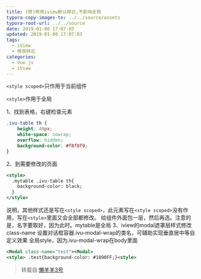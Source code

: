 ```yaml
---
title: (转)修改iview默认样式,不影响全局
typora-copy-images-to: ../../source/assets
typora-root-url: ../../source
date: 2019-01-08 17:07:03
updated: 2019-01-08 17:07:03
tags:
  - iView
  - 修改样式
categories:
  - Vue.js
  - iView
---
```


`<style scoped>`只作用于当前组件

`<style>`作用于全局

<!-- more -->


1、找到表格，右键检查元素

```css
.ivu-table th {
    height: 40px;
    white-space: nowrap;
    overflow: hidden;
    background-color: #f8f8f9;
}
```

2、到需要修改的页面

```xml
<style>
  .mytable .ivu-table th{
    background-color: black;
  }
</style>
```

说明，其他样式还是写在`<style scoped>`，此元素写在`<style scoped>`没有作用，写在`<style>`里面又会全部都修改。
 给组件外面包一层，然后再选。注意的是，名字要取好，因为此时。mytable是全局
 3、iview的modal遮罩层样式修改
 class-name  设置对话框容器.ivu-modal-wrap的类名，可辅助实现垂直居中等自定义效果
 全局style，因为.ivu-modal-wrap在body里面

```xml
<Modal class-name="test"><Modal>
<style> .test{background-color: #1890FF;}<style>
```

>转载自:[懒羊羊3号](https://www.jianshu.com/p/a3a4573f06c4)